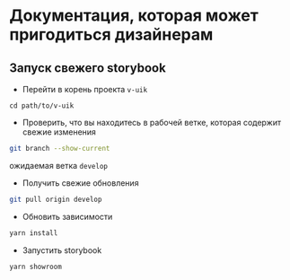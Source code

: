# Документация, которая может пригодиться дизайнерам

## Запуск свежего storybook

- Перейти в корень проекта `v-uik`

```
cd path/to/v-uik
```

- Проверить, что вы находитесь в рабочей ветке, которая содержит свежие изменения

```bash
git branch --show-current
```

ожидаемая ветка `develop`

- Получить свежие обновления

```bash
git pull origin develop
```

- Обновить зависимости

```bash
yarn install
```

- Запустить storybook

```bash
yarn showroom
```
